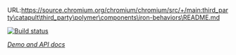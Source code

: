URL:https://source.chromium.org/chromium/chromium/src/+/main:third_party\catapult\third_party\polymer\components\iron-behaviors\README.md

<!---

This README is automatically generated from the comments in these files:
iron-button-state.html  iron-control-state.html

Edit those files, and our readme bot will duplicate them over here!
Edit this file, and the bot will squash your changes :)

The bot does some handling of markdown. Please file a bug if it does the wrong
thing! https://github.com/PolymerLabs/tedium/issues

-->

[![Build status](https://travis-ci.org/PolymerElements/iron-behaviors.svg?branch=master)](https://travis-ci.org/PolymerElements/iron-behaviors)

_[Demo and API docs](https://elements.polymer-project.org/elements/iron-behaviors)_


<!-- No docs for Polymer.IronButtonState found. -->

<!-- No docs for Polymer.IronControlState found. -->
